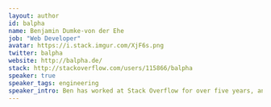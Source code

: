 ```yaml
---
layout: author
id: balpha
name: Benjamin Dumke-von der Ehe
job: "Web Developer"
avatar: https://i.stack.imgur.com/XjF6s.png
twitter: balpha
website: http://balpha.de/
stack: http://stackoverflow.com/users/115866/balpha
speaker: true
speaker_tags: engineering
speaker_intro: Ben has worked at Stack Overflow for over five years, and has given talks on various topics such as localStorage messaging, IL code generation, and [regex performance](https://vimeo.com/balpha/catastrophic-backtracking). With interests such as [algorithmic unicorn generation](https://bitbucket.org/balpha/go-unicornify) and [April 1st](http://balpha.de/2015/04/the-making-of-stackegg/), he is a proponent of fun-ctional programming (and bad puns).
---
```


